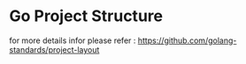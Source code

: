 # Go Project Structure

for more details infor please refer : https://github.com/golang-standards/project-layout
